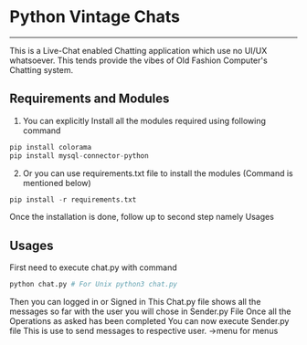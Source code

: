 # Python Vintage Chats
______________________________________________
This is a Live-Chat enabled Chatting application which use no UI/UX whatsoever.
This tends provide the vibes of Old Fashion Computer's Chatting system.
## Requirements and Modules
1. You can explicitly Install all the modules required using following command
````python
pip install colorama
pip install mysql-connector-python
````
2. Or you can use requirements.txt file to install the modules (Command is mentioned below)
````python
pip install -r requirements.txt
````
Once the installation is done, follow up to second step namely Usages
## Usages
First need to execute chat.py with command
````python
python chat.py # For Unix python3 chat.py
````
Then you can logged in or Signed in
This Chat.py file shows all the messages so far with the user you will chose in Sender.py File
Once all the Operations as asked has been completed
You can now execute Sender.py file
This is use to send messages to respective user.
->menu for menus
